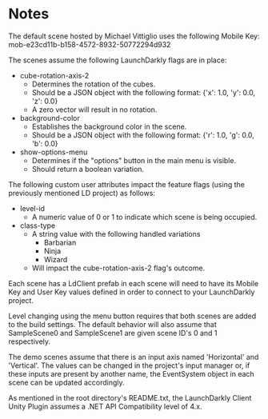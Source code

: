# Notes
The default scene hosted by Michael Vittiglio uses the following Mobile Key: mob-e23cd11b-b158-4572-8932-50772294d932

The scenes assume the following LaunchDarkly flags are in place:
* cube-rotation-axis-2
  * Determines the rotation of the cubes.
  * Should be a JSON object with the following format: {'x': 1.0, 'y': 0.0, 'z': 0.0}
  * A zero vector will result in no rotation.
* background-color
  * Establishes the background color in the scene.
  * Should be a JSON object with the following format: {'r': 1.0, 'g': 0.0, 'b': 0.0}
* show-options-menu
  * Determines if the "options" button in the main menu is visible.
  * Should return a boolean variation.

The following custom user attributes impact the feature flags (using the previously mentioned LD project) as follows:
* level-id
  * A numeric value of 0 or 1 to indicate which scene is being occupied.
* class-type
  * A string value with the following handled variations
    * Barbarian
    * Ninja
    * Wizard
  * Will impact the cube-rotation-axis-2 flag's outcome.

Each scene has a LdClient prefab in each scene will need to have its Mobile Key and User Key values defined in order to connect to your LaunchDarkly project.

Level changing using the menu button requires that both scenes are added to the build settings. The default behavior will also assume that SampleScene0 and SampleScene1 are given scene ID's 0 and 1 respectively.

The demo scenes assume that there is an input axis named 'Horizontal' and 'Vertical'. The values can be changed in the project's input manager or, if these inputs are present by another name, the EventSystem object in each scene can be updated accordingly.

As mentioned in the root directory's README.txt, the LaunchDarkly Client Unity Plugin assumes a .NET API Compatibility level of 4.x.
